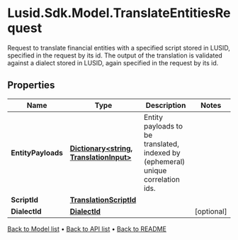 # Lusid.Sdk.Model.TranslateEntitiesRequest
Request to translate financial entities with a specified script stored in LUSID,  specified in the request by its id. The output of the translation is validated against a dialect stored in LUSID,  again specified in the request by its id.

## Properties

Name | Type | Description | Notes
------------ | ------------- | ------------- | -------------
**EntityPayloads** | [**Dictionary&lt;string, TranslationInput&gt;**](TranslationInput.md) | Entity payloads to be translated, indexed by (ephemeral) unique correlation ids. | 
**ScriptId** | [**TranslationScriptId**](TranslationScriptId.md) |  | 
**DialectId** | [**DialectId**](DialectId.md) |  | [optional] 

[Back to Model list](../README.md#documentation-for-models) &#8226; [Back to API list](../README.md#documentation-for-api-endpoints) &#8226; [Back to README](../README.md)

